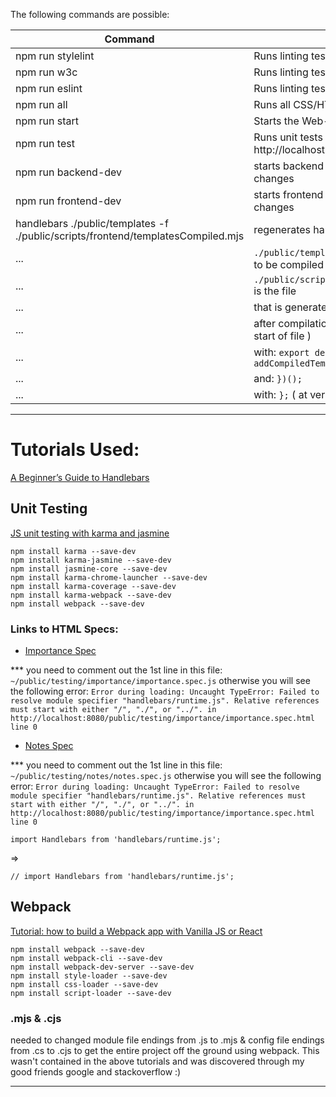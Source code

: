 The following commands are possible:

| Command                                                                          | Description                                                                   |
| -------------------------------------------------------------------------------- | ----------------------------------------------------------------------------- |
| npm run stylelint                                                                | Runs linting tests for CSS files.                                             |
| npm run w3c                                                                      | Runs linting tests for HTML files.                                            |
| npm run eslint                                                                   | Runs linting tests for JS/MJS Files.                                          |
| npm run all                                                                      | Runs all CSS/HTML/JS linting tests.                                           |
| npm run start                                                                    | Starts the Web-Server: http://localhost:8080                                  |
| npm run test                                                                     | Runs unit tests using karma & jasmine: http://localhost:8080                  |
| npm run backend-dev                                                              | starts backend in dev mode and live updates changes                           |
| npm run frontend-dev                                                             | starts frontend in dev mode and live updates changes                          |
| handlebars ./public/templates -f ./public/scripts/frontend/templatesCompiled.mjs | regenerates handlebars compiled templates                                     |
| ...                                                                              | `./public/templates` is the location of the templates to be compiled          |
| ...                                                                              | `./public/scripts/frontend/templatesCompiled.mjs` is the file                 |
| ...                                                                              | that is generated from this command                                           |
| ...                                                                              | after compilation replace: `(function() {` ( at very start of file )          |
| ...                                                                              | with: `export default function addCompiledTemplatesToHandlebars(Handlebars){` |
| ...                                                                              | and: `})();`                                                                  |
| ...                                                                              | with: `};` ( at very end of file )                                            |

---

# Tutorials Used:

[A Beginner’s Guide to Handlebars](https://www.sitepoint.com/a-beginners-guide-to-handlebars/)

## Unit Testing

[JS unit testing with karma and jasmine](https://codeburst.io/js-unit-testing-with-karma-and-jasmine-8f8f4cbcb718)

```
npm install karma --save-dev
npm install karma-jasmine --save-dev
npm install jasmine-core --save-dev
npm install karma-chrome-launcher --save-dev
npm install karma-coverage --save-dev
npm install karma-webpack --save-dev
npm install webpack --save-dev

```

### Links to HTML Specs:

-   [Importance Spec](http://localhost:8080/public/testing/importance/importance.spec.html)

\*\*\* you need to comment out the 1st line in this file: `~/public/testing/importance/importance.spec.js`
otherwise you will see the following error: `Error during loading: Uncaught TypeError: Failed to resolve module specifier "handlebars/runtime.js". Relative references must start with either "/", "./", or "../". in http://localhost:8080/public/testing/importance/importance.spec.html line 0`

-   [Notes Spec](http://localhost:8080/public/testing/notes/notes.spec.html)

\*\*\* you need to comment out the 1st line in this file: `~/public/testing/notes/notes.spec.js`
otherwise you will see the following error: `Error during loading: Uncaught TypeError: Failed to resolve module specifier "handlebars/runtime.js". Relative references must start with either "/", "./", or "../". in http://localhost:8080/public/testing/importance/importance.spec.html line 0`

```
import Handlebars from 'handlebars/runtime.js';
```

=>

```
// import Handlebars from 'handlebars/runtime.js';
```

## Webpack

[Tutorial: how to build a Webpack app with Vanilla JS or React](https://medium.com/jeremy-gottfrieds-tech-blog/tutorial-how-to-build-a-webpack-app-with-vanilla-js-or-react-72ca2cc7e14)

```
npm install webpack --save-dev
npm install webpack-cli --save-dev
npm install webpack-dev-server --save-dev
npm install style-loader --save-dev
npm install css-loader --save-dev
npm install script-loader --save-dev

```

### .mjs & .cjs

needed to changed module file endings from .js to .mjs &
config file endings from .cs to .cjs to get the entire project off the ground using webpack.
This wasn't contained in the above tutorials and was discovered through my good friends google and stackoverflow :)

---
